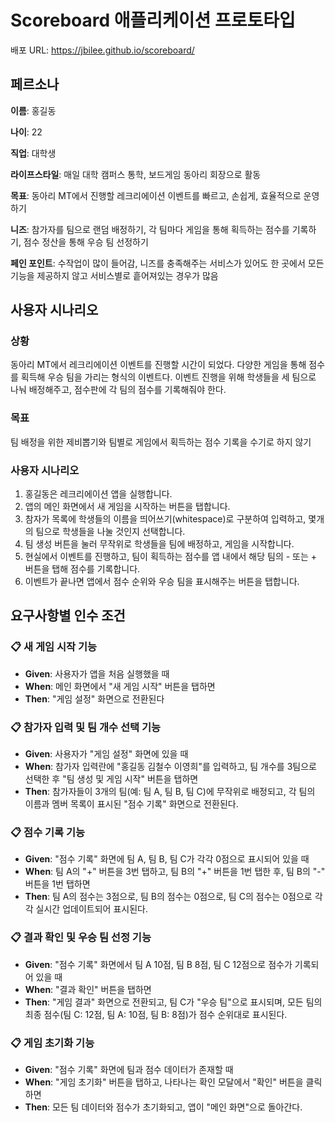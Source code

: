 # Scoreboard 애플리케이션 프로토타입

배포 URL: https://jbilee.github.io/scoreboard/

## 페르소나
**이름**: 홍길동

**나이**: 22

**직업**: 대학생

**라이프스타일**: 매일 대학 캠퍼스 통학, 보드게임 동아리 회장으로 활동

**목표**: 동아리 MT에서 진행할 레크리에이션 이벤트를 빠르고, 손쉽게, 효율적으로 운영하기

**니즈**: 참가자를 팀으로 랜덤 배정하기, 각 팀마다 게임을 통해 획득하는 점수를 기록하기, 점수 정산을 통해 우승 팀 선정하기

**페인 포인트**: 수작업이 많이 들어감, 니즈를 충족해주는 서비스가 있어도 한 곳에서 모든 기능을 제공하지 않고 서비스별로 흩어져있는 경우가 많음

## 사용자 시나리오
### 상황
동아리 MT에서 레크리에이션 이벤트를 진행할 시간이 되었다. 다양한 게임을 통해 점수를 획득해 우승 팀을 가리는 형식의 이벤트다. 이벤트 진행을 위해 학생들을 세 팀으로 나눠 배정해주고, 점수판에 각 팀의 점수를 기록해줘야 한다.

### 목표
팀 배정을 위한 제비뽑기와 팀별로 게임에서 획득하는 점수 기록을 수기로 하지 않기

### 사용자 시나리오
1. 홍길동은 레크리에이션 앱을 실행합니다.
2. 앱의 메인 화면에서 새 게임을 시작하는 버튼을 탭합니다.
3. 참자가 목록에 학생들의 이름을 띄어쓰기(whitespace)로 구분하여 입력하고, 몇개의 팀으로 학생들을 나눌 것인지 선택합니다.
4. 팀 생성 버튼을 눌러 무작위로 학생들을 팀에 배정하고, 게임을 시작합니다.
5. 현실에서 이벤트를 진행하고, 팀이 획득하는 점수를 앱 내에서 해당 팀의 - 또는 + 버튼을 탭해 점수를 기록합니다.
6. 이벤트가 끝나면 앱에서 점수 순위와 우승 팀을 표시해주는 버튼을 탭합니다.

## 요구사항별 인수 조건
### 📋 새 게임 시작 기능
- **Given**: 사용자가 앱을 처음 실행했을 때
- **When**: 메인 화면에서 "새 게임 시작" 버튼을 탭하면
- **Then**: "게임 설정" 화면으로 전환된다

### 📋 참가자 입력 및 팀 개수 선택 기능
- **Given**: 사용자가 "게임 설정" 화면에 있을 때
- **When**: 참가자 입력란에 "홍길동 김철수 이영희"를 입력하고, 팀 개수를 3팀으로 선택한 후 "팀 생성 및 게임 시작" 버튼을 탭하면
- **Then**: 참가자들이 3개의 팀(예: 팀 A, 팀 B, 팀 C)에 무작위로 배정되고, 각 팀의 이름과 멤버 목록이 표시된 "점수 기록" 화면으로 전환된다.

### 📋 점수 기록 기능
- **Given**: "점수 기록" 화면에 팀 A, 팀 B, 팀 C가 각각 0점으로 표시되어 있을 때
- **When**: 팀 A의 "+" 버튼을 3번 탭하고, 팀 B의 "+" 버튼을 1번 탭한 후, 팀 B의 "-" 버튼을 1번 탭하면
- **Then**: 팀 A의 점수는 3점으로, 팀 B의 점수는 0점으로, 팀 C의 점수는 0점으로 각각 실시간 업데이트되어 표시된다.

### 📋 결과 확인 및 우승 팀 선정 기능
- **Given**: "점수 기록" 화면에서 팀 A 10점, 팀 B 8점, 팀 C 12점으로 점수가 기록되어 있을 때
- **When**: "결과 확인" 버튼을 탭하면
- **Then**: "게임 결과" 화면으로 전환되고, 팀 C가 "우승 팀"으로 표시되며, 모든 팀의 최종 점수(팀 C: 12점, 팀 A: 10점, 팀 B: 8점)가 점수 순위대로 표시된다.

### 📋 게임 초기화 기능
- **Given**: "점수 기록" 화면에 팀과 점수 데이터가 존재할 때
- **When**: "게임 초기화" 버튼을 탭하고, 나타나는 확인 모달에서 "확인" 버튼을 클릭하면
- **Then**: 모든 팀 데이터와 점수가 초기화되고, 앱이 "메인 화면"으로 돌아간다.